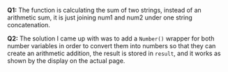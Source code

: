 **Q1:** The function is calculating the sum of two strings, instead of an arithmetic sum, it is just joining num1 and num2 under one string concatenation.

**Q2:** The solution I came up with was to add a `Number()` wrapper for both number variables in order to convert them into numbers so that they can create an arithmetic addition, the result is stored in `result`, and it works as shown by the display on the actual page.
